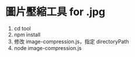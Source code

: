 # 圖片壓縮工具 for .jpg

1. cd tool
2. npm install
3. 修改 image-compression.js，指定 directoryPath
4. node image-compression.js